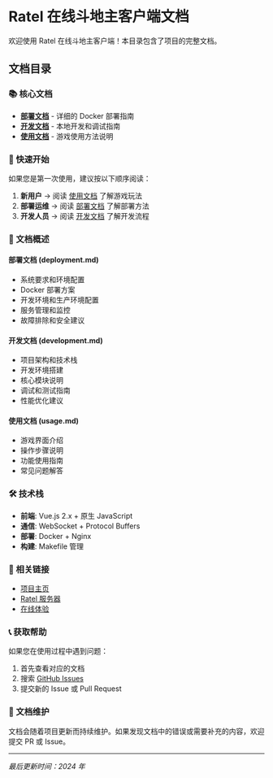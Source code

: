 # Ratel 在线斗地主客户端文档

欢迎使用 Ratel 在线斗地主客户端！本目录包含了项目的完整文档。

## 文档目录

### 📚 核心文档

- **[部署文档](./deployment.md)** - 详细的 Docker 部署指南
- **[开发文档](./development.md)** - 本地开发和调试指南
- **[使用文档](../usage.md)** - 游戏使用方法说明

### 🚀 快速开始

如果您是第一次使用，建议按以下顺序阅读：

1. **新用户** → 阅读 [使用文档](../usage.md) 了解游戏玩法
2. **部署运维** → 阅读 [部署文档](./deployment.md) 了解部署方法
3. **开发人员** → 阅读 [开发文档](./development.md) 了解开发流程

### 📖 文档概述

#### 部署文档 (deployment.md)

- 系统要求和环境配置
- Docker 部署方案
- 开发环境和生产环境配置
- 服务管理和监控
- 故障排除和安全建议

#### 开发文档 (development.md)

- 项目架构和技术栈
- 开发环境搭建
- 核心模块说明
- 调试和测试指南
- 性能优化建议

#### 使用文档 (usage.md)

- 游戏界面介绍
- 操作步骤说明
- 功能使用指南
- 常见问题解答

### 🛠️ 技术栈

- **前端**: Vue.js 2.x + 原生 JavaScript
- **通信**: WebSocket + Protocol Buffers
- **部署**: Docker + Nginx
- **构建**: Makefile 管理

### 🔗 相关链接

- [项目主页](https://github.com/marmot-z/js-ratel-client)
- [Ratel 服务器](https://github.com/ainilili/ratel)
- [在线体验](http://ratel.isnico.com)

### 📞 获取帮助

如果您在使用过程中遇到问题：

1. 首先查看对应的文档
2. 搜索 [GitHub Issues](https://github.com/marmot-z/js-ratel-client/issues)
3. 提交新的 Issue 或 Pull Request

### 📝 文档维护

文档会随着项目更新而持续维护。如果发现文档中的错误或需要补充的内容，欢迎提交 PR 或 Issue。

---

_最后更新时间：2024 年_
